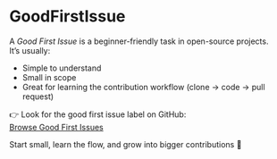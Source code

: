 # GoodFirstIssue

A *Good First Issue* is a beginner-friendly task in open-source projects.  
It’s usually:
- Simple to understand
- Small in scope
- Great for learning the contribution workflow (clone → code → pull request)

👉 Look for the good first issue label on GitHub:  
[Browse Good First Issues](https://github.com/search?q=label%3A%22good+first+issue%22+is%3Aopen&type=issues)

Start small, learn the flow, and grow into bigger contributions 🚀
